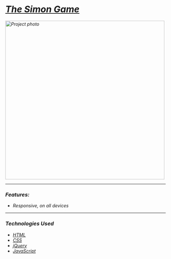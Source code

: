 <h1><em><a href="" target="_blank">The Simon Game</a><em></h1>
    <img src="" alt="Project photo" width="500px">
<hr>
  <h3>Features:</h3>
    <ul>
      <li>Responsive, on all devices</li>
   </ul>
<hr>
  <h3>Technologies Used</h3>
   <ul>
      <li><a href="https://www.w3schools.com/html/" target="_blank">HTML</a></li>
      <li><a href="https://www.w3schools.com/css/" target="_blank">CSS</a></li>
      <li><a href="https://jquery.com/" target="_blank">jQuery</a></li>
      <li><a href="https://developer.mozilla.org/en-US/docs/Web/JavaScript" target="_blank">JavaScript</a></li>
   </ul>